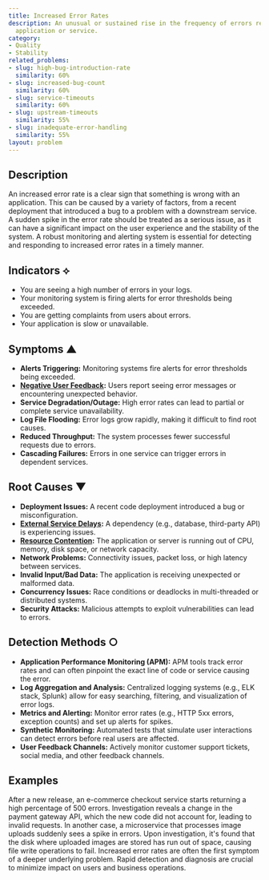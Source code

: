 ```yaml
---
title: Increased Error Rates
description: An unusual or sustained rise in the frequency of errors reported by an
  application or service.
category:
- Quality
- Stability
related_problems:
- slug: high-bug-introduction-rate
  similarity: 60%
- slug: increased-bug-count
  similarity: 60%
- slug: service-timeouts
  similarity: 60%
- slug: upstream-timeouts
  similarity: 55%
- slug: inadequate-error-handling
  similarity: 55%
layout: problem
---
```


## Description
An increased error rate is a clear sign that something is wrong with an application. This can be caused by a variety of factors, from a recent deployment that introduced a bug to a problem with a downstream service. A sudden spike in the error rate should be treated as a serious issue, as it can have a significant impact on the user experience and the stability of the system. A robust monitoring and alerting system is essential for detecting and responding to increased error rates in a timely manner.

## Indicators ⟡
- You are seeing a high number of errors in your logs.
- Your monitoring system is firing alerts for error thresholds being exceeded.
- You are getting complaints from users about errors.
- Your application is slow or unavailable.

## Symptoms ▲

- **Alerts Triggering:** Monitoring systems fire alerts for error thresholds being exceeded.
- **[Negative User Feedback](negative-user-feedback.md):** Users report seeing error messages or encountering unexpected behavior.
- **Service Degradation/Outage:** High error rates can lead to partial or complete service unavailability.
- **Log File Flooding:** Error logs grow rapidly, making it difficult to find root causes.
- **Reduced Throughput:** The system processes fewer successful requests due to errors.
- **Cascading Failures:** Errors in one service can trigger errors in dependent services.

## Root Causes ▼

- **Deployment Issues:** A recent code deployment introduced a bug or misconfiguration.
- **[External Service Delays](external-service-delays.md):** A dependency (e.g., database, third-party API) is experiencing issues.
- **[Resource Contention](resource-contention.md):** The application or server is running out of CPU, memory, disk space, or network capacity.
- **Network Problems:** Connectivity issues, packet loss, or high latency between services.
- **Invalid Input/Bad Data:** The application is receiving unexpected or malformed data.
- **Concurrency Issues:** Race conditions or deadlocks in multi-threaded or distributed systems.
- **Security Attacks:** Malicious attempts to exploit vulnerabilities can lead to errors.

## Detection Methods ○

- **Application Performance Monitoring (APM):** APM tools track error rates and can often pinpoint the exact line of code or service causing the error.
- **Log Aggregation and Analysis:** Centralized logging systems (e.g., ELK stack, Splunk) allow for easy searching, filtering, and visualization of error logs.
- **Metrics and Alerting:** Monitor error rates (e.g., HTTP 5xx errors, exception counts) and set up alerts for spikes.
- **Synthetic Monitoring:** Automated tests that simulate user interactions can detect errors before real users are affected.
- **User Feedback Channels:** Actively monitor customer support tickets, social media, and other feedback channels.

## Examples
After a new release, an e-commerce checkout service starts returning a high percentage of 500 errors. Investigation reveals a change in the payment gateway API, which the new code did not account for, leading to invalid requests. In another case, a microservice that processes image uploads suddenly sees a spike in errors. Upon investigation, it's found that the disk where uploaded images are stored has run out of space, causing file write operations to fail. Increased error rates are often the first symptom of a deeper underlying problem. Rapid detection and diagnosis are crucial to minimize impact on users and business operations.